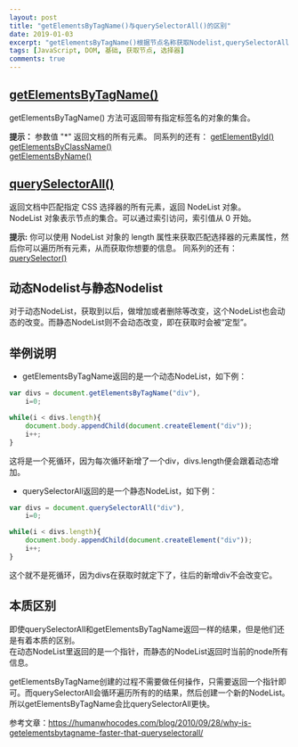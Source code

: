 ```yaml
---
layout: post
title: "getElementsByTagName()与querySelectorAll()的区别"
date: 2019-01-03
excerpt: "getElementsByTagName()根据节点名称获取Nodelist,querySelectorAll()则时根据css选择器获取Nodelist。前者获取到的是动态Nodelist，后者为静态Nodelist。"
tags: [JavaScript, DOM, 基础, 获取节点, 选择器]
comments: true
---
```

## [getElementsByTagName()](http://www.runoob.com/jsref/met-document-getelementsbytagname.html)
getElementsByTagName() 方法可返回带有指定标签名的对象的集合。

**提示：** 参数值 "*" 返回文档的所有元素。
同系列的还有：
[getElementById()](http://www.runoob.com/jsref/met-document-getelementbyid.html)  
[getElementsByClassName()](http://www.runoob.com/jsref/met-document-getelementsbyclassname.html)  
[getElementsByName()](http://www.runoob.com/jsref/met-doc-getelementsbyname.html)

## [querySelectorAll()](http://www.runoob.com/jsref/met-document-queryselectorall.html)
返回文档中匹配指定 CSS 选择器的所有元素，返回 NodeList 对象。  
NodeList 对象表示节点的集合。可以通过索引访问，索引值从 0 开始。  

**提示:** 你可以使用 NodeList 对象的 length 属性来获取匹配选择器的元素属性，然后你可以遍历所有元素，从而获取你想要的信息。
同系列的还有： 
[querySelector()](http://www.runoob.com/jsref/met-document-queryselector.html)

## 动态Nodelist与静态Nodelist
对于动态NodeList，获取到以后，做增加或者删除等改变，这个NodeList也会动态的改变。而静态NodeList则不会动态改变，即在获取时会被“定型”。

## 举例说明
* getElementsByTagName返回的是一个动态NodeList，如下例：
~~~javascript
var divs = document.getElementsByTagName("div"),
    i=0;

while(i < divs.length){
    document.body.appendChild(document.createElement("div"));
    i++;
}
~~~
这将是一个死循环，因为每次循环新增了一个div，divs.length便会跟着动态增加。

* querySelectorAll返回的是一个静态NodeList，如下例：
~~~javascript
var divs = document.querySelectorAll("div"),
    i=0;

while(i < divs.length){
    document.body.appendChild(document.createElement("div"));
    i++;
}
~~~
这个就不是死循环，因为divs在获取时就定下了，往后的新增div不会改变它。

## 本质区别
即使querySelectorAll和getElementsByTagName返回一样的结果，但是他们还是有着本质的区别。  
在动态NodeList里返回的是一个指针，而静态的NodeList返回时当前的node所有信息。

getElementsByTagName创建的过程不需要做任何操作，只需要返回一个指针即可。而querySelectorAll会循环遍历所有的的结果，然后创建一个新的NodeList。所以getElementsByTagName会比querySelectorAll更快。

参考文章：https://humanwhocodes.com/blog/2010/09/28/why-is-getelementsbytagname-faster-that-queryselectorall/